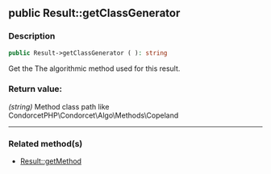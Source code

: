 ## public Result::getClassGenerator

### Description    

```php
public Result->getClassGenerator ( ): string
```

Get the The algorithmic method used for this result.
    

### Return value:   

*(string)* Method class path like CondorcetPHP\Condorcet\Algo\Methods\Copeland


---------------------------------------

### Related method(s)      

* [Result::getMethod](../Result%20Class/public%20Result--getMethod.md)    
